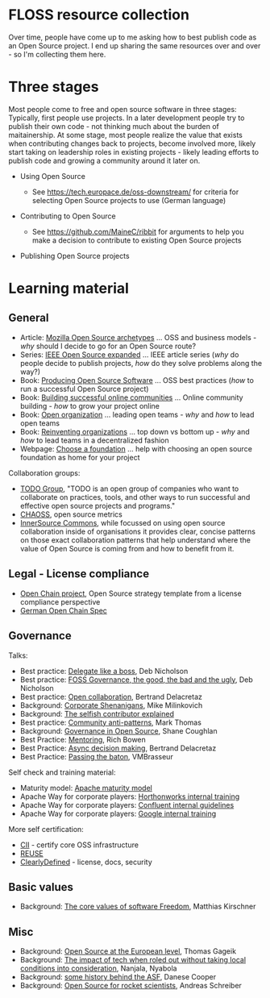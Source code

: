 # FLOSS resource collection

Over time, people have come up to me asking how to best publish code as an Open Source project. I end up sharing the same resources over and over - so I'm collecting them here.


Three stages
============

Most people come to free and open source software in three stages: Typically, first people use projects. In a later development people try to publish their own code - not thinking much about the burden of maitainership. At some stage, most people realize the value that exists when contributing changes back to projects, become involved more, likely start taking on leadership roles in existing projects - likely leading efforts to publish code and growing a community around it later on.

* Using Open Source
   * See https://tech.europace.de/oss-downstream/ for criteria for selecting Open Source projects to use (German language)

* Contributing to Open Source
   * See https://github.com/MaineC/ribbit for arguments to help you make a decision to contribute to existing Open Source projects
   
* Publishing Open Source projects 



Learning material
=================


## General

* Article: [Mozilla Open Source archetypes](https://blog.mozilla.org/wp-content/uploads/2018/05/MZOTS_OS_Archetypes_report_ext_scr.pdf) ... OSS and business models - *why* should I decide to go for an Open Source route?
* Series: [IEEE Open Source expanded](https://dirkriehle.com/open-books/open-source-expanded-column/) ... IEEE article series (*why* do people decide to publish projects, *how* do they solve problems along the way?)
* Book: [Producing Open Source Software](https://producingoss.com/) ... OSS best practices (*how* to run a successful Open Source project)
* Book: [Building successful online communities](https://mitpress.mit.edu/books/building-successful-online-communities) ... Online community building - *how* to grow your project online
* Book: [Open organization](https://www.redhat.com/en/explore/the-open-organization-book) ... leading open teams - *why* and *how* to lead open teams
* Book: [Reinventing organizations](https://www.reinventingorganizations.com/) ... top down vs bottom up - *why* and *how* to lead teams in a decentralized fashion
* Webpage: [Choose a foundation](http://chooseafoundation.com/) ... help with choosing an open source foundation as home for your project

Collaboration groups:

* [TODO Group](https://todogroup.org/#), "TODO is an open group of companies who want to collaborate on practices, tools, and other ways to run successful and effective open source projects and programs."
* [CHAOSS](https://chaoss.community/), open source metrics
* [InnerSource Commons](http://innersourcecommons.org), while focussed on using open source collaboration inside of organisations it provides clear, concise patterns on those exact collaboration patterns that help understand where the value of Open Source is coming from and how to benefit from it.

## Legal - License compliance

* [Open Chain project](https://www.openchainproject.org/), Open Source strategy template from a license compliance perspective
* [German Open Chain Spec](https://github.com/OCSpecGermanTranslation/OpenChain-SuppierLeaflet-GermanTranslation/blob/master/supplier-leaflet/de/OpenChain-GeneralGuideline-E-0608_DE.pdf)


## Governance

Talks:

* Best practice: [Delegate like a boss](https://www.youtube.com/watch?v=h3MPewsk5PU), Deb Nicholson
* Best practice: [FOSS Governance, the good, the bad and the ugly](https://archive.fosdem.org/2019/schedule/event/foss_governance/), Deb Nicholson
* Best practice: [Open collaboration](https://www.youtube.com/watch?v=pWG-F3vW24w), Bertrand Delacretaz
* Background: [Corporate Shenanigans](https://www.slideshare.net/MikeMilinkovich/corporate-shenanigans), Mike Milinkovich
* Background: [The selfish contributor explained](https://fosdem.org/2020/schedule/event/selfish_contributor/)
* Best practice: [Community anti-patterns](https://www.youtube.com/watch?v=MO_AVjSPuBw), Mark Thomas
* Background: [Governance in Open Source](https://www.youtube.com/watch?v=ojW_qH9sMBc), Shane Coughlan
* Best Practice: [Mentoring](https://www.youtube.com/watch?v=FtKE5M2LBWQ), Rich Bowen
* Best Practice: [Async decision making](https://www.youtube.com/watch?v=HPjYa_O6yEk), Bertrand Delacretaz
* Best Practice: [Passing the baton](https://archive.fosdem.org/2018/schedule/event/community_passing_the_batton_foss_leadership/), VMBrasseur

Self check and training material:

* Maturity model: [Apache maturity model](https://community.apache.org/apache-way/apache-project-maturity-model.html)
* Apache Way for corporate players: [Horthonworks internal training](https://www.slideshare.net/alanfgates/hortonworks-apache-training)
* Apache Way for corporate players: [Confluent internal guidelines](https://www.confluent.io/apache-engineering-guidelines/)
* Apache Way for corporate players: [Google internal training](https://docs.google.com/presentation/d/183nXPAxpJymQBOYOt1FnFaahRcQskIvOyIvHRC6UAnE/edit#slide=id.p)

More self certification:

* [CII](https://bestpractices.coreinfrastructure.org/en) - certify core OSS infrastructure
* [REUSE](https://reuse.software/)
* [ClearlyDefined](https://clearlydefined.io/about) - license, docs, security

## Basic values

* Background: [The core values of software Freedom](https://fosdem.org/2020/schedule/event/software_freedom/), Matthias Kirschner

## Misc

* Background: [Open Source at the European level](https://www.youtube.com/watch?v=2EvCF4XKLso&t=8s), Thomas Gageik
* Background: [The impact of tech when roled out without taking local conditions into consideration](https://www.youtube.com/watch?v=hYvYtD2jLIA), Nanjala, Nyabola
* Background: [some history behind the ASF](https://www.youtube.com/watch?v=jFpaS6jVDjo), Danese Cooper
* Background: [Open Source for rocket scientists](https://www.youtube.com/watch?v=4x1yKFheQns), Andreas Schreiber

